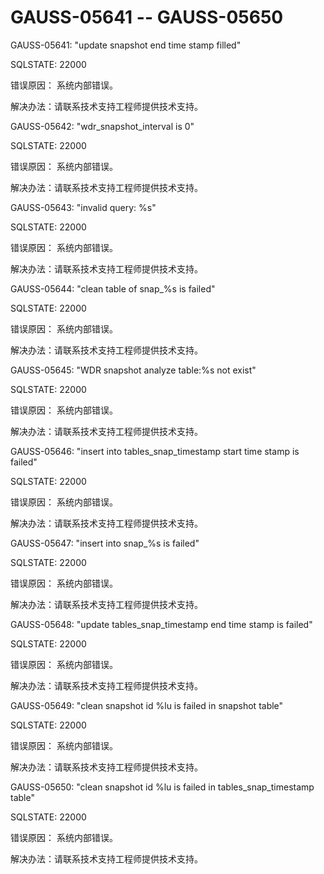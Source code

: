 # GAUSS-05641 -- GAUSS-05650<a name="ZH-CN_TOPIC_0302073687"></a>

GAUSS-05641: "update snapshot end time stamp filled"

SQLSTATE: 22000

错误原因： 系统内部错误。

解决办法：请联系技术支持工程师提供技术支持。

GAUSS-05642: "wdr\_snapshot\_interval is 0"

SQLSTATE: 22000

错误原因： 系统内部错误。

解决办法：请联系技术支持工程师提供技术支持。

GAUSS-05643: "invalid query: %s"

SQLSTATE: 22000

错误原因： 系统内部错误。

解决办法：请联系技术支持工程师提供技术支持。

GAUSS-05644: "clean table of snap\_%s is failed"

SQLSTATE: 22000

错误原因： 系统内部错误。

解决办法：请联系技术支持工程师提供技术支持。

GAUSS-05645: "WDR snapshot analyze table:%s not exist"

SQLSTATE: 22000

错误原因： 系统内部错误。

解决办法：请联系技术支持工程师提供技术支持。

GAUSS-05646: "insert into tables\_snap\_timestamp start time stamp is failed"

SQLSTATE: 22000

错误原因： 系统内部错误。

解决办法：请联系技术支持工程师提供技术支持。

GAUSS-05647: "insert into snap\_%s is failed"

SQLSTATE: 22000

错误原因： 系统内部错误。

解决办法：请联系技术支持工程师提供技术支持。

GAUSS-05648: "update tables\_snap\_timestamp end time stamp is failed"

SQLSTATE: 22000

错误原因： 系统内部错误。

解决办法：请联系技术支持工程师提供技术支持。

GAUSS-05649: "clean snapshot id %lu is failed in snapshot table"

SQLSTATE: 22000

错误原因： 系统内部错误。

解决办法：请联系技术支持工程师提供技术支持。

GAUSS-05650: "clean snapshot id %lu is failed in tables\_snap\_timestamp table"

SQLSTATE: 22000

错误原因： 系统内部错误。

解决办法：请联系技术支持工程师提供技术支持。
